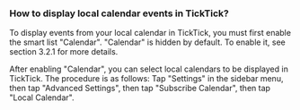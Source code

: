 ### How to display local calendar events in TickTick?

To display events from your local calendar in TickTick, you must first enable the smart list "Calendar". "Calendar" is hidden by default. To enable it, see section 3.2.1 for more details.

After enabling "Calendar", you can select local calendars to be displayed in TickTick. The procedure is as follows: Tap "Settings" in the sidebar menu, then tap "Advanced Settings", then tap "Subscribe Calendar", then tap "Local Calendar".

